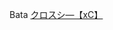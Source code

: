 Bata
 <a href="http://www.eltratec.com/japanonline.asp?cheap=products-c255.html" title="クロスシ―【xC】">クロスシ―【xC】</a>
